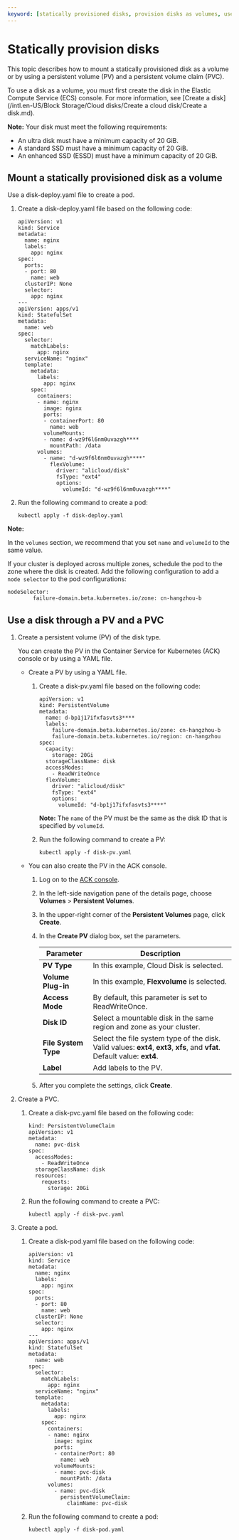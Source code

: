```yaml
---
keyword: [statically provisioned disks, provision disks as volumes, use statically provisioned disks through persistent volumes \(PVs\) and persistent volume claims \(PVCs\)]
---
```


# Statically provision disks

This topic describes how to mount a statically provisioned disk as a volume or by using a persistent volume \(PV\) and a persistent volume claim \(PVC\).

To use a disk as a volume, you must first create the disk in the Elastic Compute Service \(ECS\) console. For more information, see [Create a disk](/intl.en-US/Block Storage/Cloud disks/Create a cloud disk/Create a disk.md).

**Note:** Your disk must meet the following requirements:

-   An ultra disk must have a minimum capacity of 20 GiB.
-   A standard SSD must have a minimum capacity of 20 GiB.
-   An enhanced SSD \(ESSD\) must have a minimum capacity of 20 GiB.

## Mount a statically provisioned disk as a volume

Use a disk-deploy.yaml file to create a pod.

1.  Create a disk-deploy.yaml file based on the following code:

    ```
    apiVersion: v1
    kind: Service
    metadata:
      name: nginx
      labels:
        app: nginx
    spec:
      ports:
      - port: 80
        name: web
      clusterIP: None
      selector:
        app: nginx
    ---
    apiVersion: apps/v1
    kind: StatefulSet
    metadata:
      name: web
    spec:
      selector:
        matchLabels:
          app: nginx
      serviceName: "nginx"
      template:
        metadata:
          labels:
            app: nginx
        spec:
          containers:
          - name: nginx
            image: nginx
            ports:
            - containerPort: 80
              name: web
            volumeMounts:
            - name: d-wz9f6l6nm0uvazgh****
              mountPath: /data
          volumes:
            - name: "d-wz9f6l6nm0uvazgh****"
              flexVolume:
                driver: "alicloud/disk"
                fsType: "ext4"
                options:
                  volumeId: "d-wz9f6l6nm0uvazgh****"
    ```

2.  Run the following command to create a pod:

    ```
    kubectl apply -f disk-deploy.yaml
    ```


**Note:**

In the `volumes` section, we recommend that you set `name` and `volumeId` to the same value.

If your cluster is deployed across multiple zones, schedule the pod to the zone where the disk is created. Add the following configuration to add a `node selector` to the pod configurations:

```
nodeSelector:
        failure-domain.beta.kubernetes.io/zone: cn-hangzhou-b
```

## Use a disk through a PV and a PVC

1.  Create a persistent volume \(PV\) of the disk type.

    You can create the PV in the Container Service for Kubernetes \(ACK\) console or by using a YAML file.

    -   Create a PV by using a YAML file.
        1.  Create a disk-pv.yaml file based on the following code:

            ```
            apiVersion: v1
            kind: PersistentVolume
            metadata:
              name: d-bp1j17ifxfasvts3****
              labels:
                failure-domain.beta.kubernetes.io/zone: cn-hangzhou-b
                failure-domain.beta.kubernetes.io/region: cn-hangzhou
            spec:
              capacity:
                storage: 20Gi
              storageClassName: disk
              accessModes:
                - ReadWriteOnce
              flexVolume:
                driver: "alicloud/disk"
                fsType: "ext4"
                options:
                  volumeId: "d-bp1j17ifxfasvts3****"
            ```

            **Note:** The `name` of the PV must be the same as the disk ID that is specified by `volumeId`.

        2.  Run the following command to create a PV:

            ```
            kubectl apply -f disk-pv.yaml
            ```

    -   You can also create the PV in the ACK console.
        1.  Log on to the [ACK console](https://cs.console.aliyun.com).
        2.  In the left-side navigation pane of the details page, choose **Volumes** \> **Persistent Volumes**.
        3.  In the upper-right corner of the **Persistent Volumes** page, click **Create**.
        4.  In the **Create PV** dialog box, set the parameters.

            |Parameter|Description|
            |---------|-----------|
            |**PV Type**|In this example, Cloud Disk is selected.|
            |**Volume Plug-in**|In this example, **Flexvolume** is selected.|
            |**Access Mode**|By default, this parameter is set to ReadWriteOnce.|
            |**Disk ID**|Select a mountable disk in the same region and zone as your cluster.|
            |**File System Type**|Select the file system type of the disk. Valid values: **ext4**, **ext3**, **xfs**, and **vfat**. Default value: **ext4**.|
            |**Label**|Add labels to the PV.|

        5.  After you complete the settings, click **Create**.
2.  Create a PVC.

    1.  Create a disk-pvc.yaml file based on the following code:

        ```
        kind: PersistentVolumeClaim
        apiVersion: v1
        metadata:
          name: pvc-disk
        spec:
          accessModes:
            - ReadWriteOnce
          storageClassName: disk
          resources:
            requests:
              storage: 20Gi
        ```

    2.  Run the following command to create a PVC:

        ```
        kubectl apply -f disk-pvc.yaml
        ```

3.  Create a pod.

    1.  Create a disk-pod.yaml file based on the following code:

        ```
        apiVersion: v1
        kind: Service
        metadata:
          name: nginx
          labels:
            app: nginx
        spec:
          ports:
          - port: 80
            name: web
          clusterIP: None
          selector:
            app: nginx
        ---
        apiVersion: apps/v1
        kind: StatefulSet
        metadata:
          name: web
        spec:
          selector:
            matchLabels:
              app: nginx
          serviceName: "nginx"
          template:
            metadata:
              labels:
                app: nginx
            spec:
              containers:
              - name: nginx
                image: nginx
                ports:
                - containerPort: 80
                  name: web
                volumeMounts:
                - name: pvc-disk
                  mountPath: /data
              volumes:
                - name: pvc-disk
                  persistentVolumeClaim:
                    claimName: pvc-disk
        ```

    2.  Run the following command to create a pod:

        ```
        kubectl apply -f disk-pod.yaml
        ```


